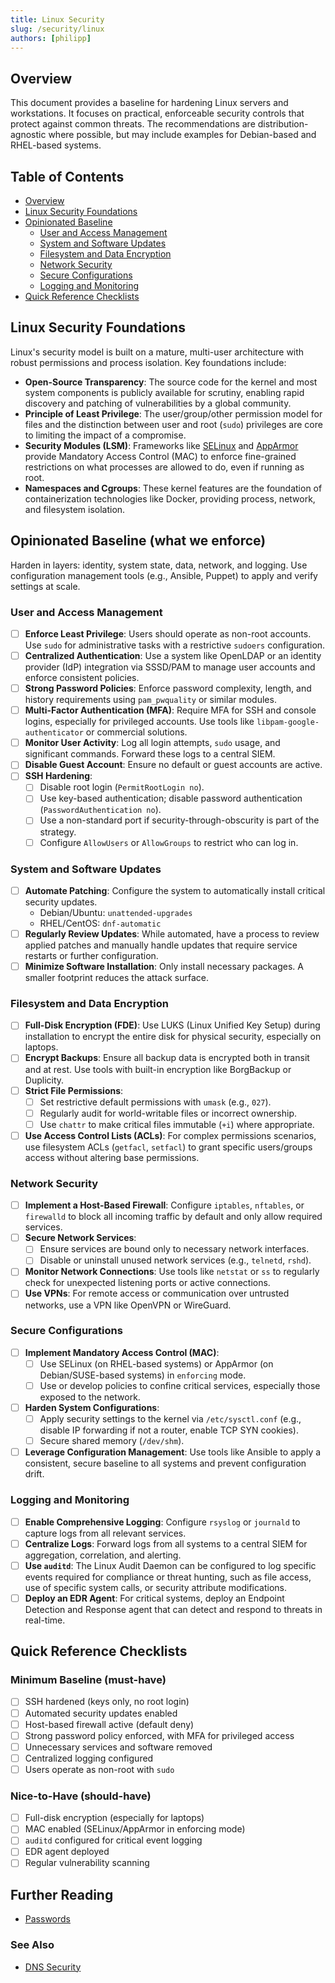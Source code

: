 ```yaml
---
title: Linux Security
slug: /security/linux
authors: [philipp]
---
```


## Overview

This document provides a baseline for hardening Linux servers and workstations. It focuses on practical, enforceable security controls that protect against common threats. The recommendations are distribution-agnostic where possible, but may include examples for Debian-based and RHEL-based systems.

## Table of Contents

- [Overview](#overview)
- [Linux Security Foundations](#linux-security-foundations)
- [Opinionated Baseline](#opinionated-baseline-what-we-enforce)
  - [User and Access Management](#user-and-access-management)
  - [System and Software Updates](#system-and-software-updates)
  - [Filesystem and Data Encryption](#filesystem-and-data-encryption)
  - [Network Security](#network-security)
  - [Secure Configurations](#secure-configurations)
  - [Logging and Monitoring](#logging-and-monitoring)
- [Quick Reference Checklists](#quick-reference-checklists)

## Linux Security Foundations

Linux's security model is built on a mature, multi-user architecture with robust permissions and process isolation. Key foundations include:
- **Open-Source Transparency**: The source code for the kernel and most system components is publicly available for scrutiny, enabling rapid discovery and patching of vulnerabilities by a global community.
- **Principle of Least Privilege**: The user/group/other permission model for files and the distinction between user and root (`sudo`) privileges are core to limiting the impact of a compromise.
- **Security Modules (LSM)**: Frameworks like [SELinux](https://en.wikipedia.org/wiki/Security-Enhanced_Linux) and [AppArmor](https://en.wikipedia.org/wiki/AppArmor) provide Mandatory Access Control (MAC) to enforce fine-grained restrictions on what processes are allowed to do, even if running as root.
- **Namespaces and Cgroups**: These kernel features are the foundation of containerization technologies like Docker, providing process, network, and filesystem isolation.

## Opinionated Baseline (what we enforce)

Harden in layers: identity, system state, data, network, and logging. Use configuration management tools (e.g., Ansible, Puppet) to apply and verify settings at scale.

### User and Access Management

- [ ] **Enforce Least Privilege**: Users should operate as non-root accounts. Use `sudo` for administrative tasks with a restrictive `sudoers` configuration.
- [ ] **Centralized Authentication**: Use a system like OpenLDAP or an identity provider (IdP) integration via SSSD/PAM to manage user accounts and enforce consistent policies.
- [ ] **Strong Password Policies**: Enforce password complexity, length, and history requirements using `pam_pwquality` or similar modules.
- [ ] **Multi-Factor Authentication (MFA)**: Require MFA for SSH and console logins, especially for privileged accounts. Use tools like `libpam-google-authenticator` or commercial solutions.
- [ ] **Monitor User Activity**: Log all login attempts, `sudo` usage, and significant commands. Forward these logs to a central SIEM.
- [ ] **Disable Guest Account**: Ensure no default or guest accounts are active.
- [ ] **SSH Hardening**:
  - [ ] Disable root login (`PermitRootLogin no`).
  - [ ] Use key-based authentication; disable password authentication (`PasswordAuthentication no`).
  - [ ] Use a non-standard port if security-through-obscurity is part of the strategy.
  - [ ] Configure `AllowUsers` or `AllowGroups` to restrict who can log in.

### System and Software Updates

- [ ] **Automate Patching**: Configure the system to automatically install critical security updates.
  - Debian/Ubuntu: `unattended-upgrades`
  - RHEL/CentOS: `dnf-automatic`
- [ ] **Regularly Review Updates**: While automated, have a process to review applied patches and manually handle updates that require service restarts or further configuration.
- [ ] **Minimize Software Installation**: Only install necessary packages. A smaller footprint reduces the attack surface.

### Filesystem and Data Encryption

- [ ] **Full-Disk Encryption (FDE)**: Use LUKS (Linux Unified Key Setup) during installation to encrypt the entire disk for physical security, especially on laptops.
- [ ] **Encrypt Backups**: Ensure all backup data is encrypted both in transit and at rest. Use tools with built-in encryption like BorgBackup or Duplicity.
- [ ] **Strict File Permissions**:
  - [ ] Set restrictive default permissions with `umask` (e.g., `027`).
  - [ ] Regularly audit for world-writable files or incorrect ownership.
  - [ ] Use `chattr` to make critical files immutable (`+i`) where appropriate.
- [ ] **Use Access Control Lists (ACLs)**: For complex permissions scenarios, use filesystem ACLs (`getfacl`, `setfacl`) to grant specific users/groups access without altering base permissions.

### Network Security

- [ ] **Implement a Host-Based Firewall**: Configure `iptables`, `nftables`, or `firewalld` to block all incoming traffic by default and only allow required services.
- [ ] **Secure Network Services**:
  - [ ] Ensure services are bound only to necessary network interfaces.
  - [ ] Disable or uninstall unused network services (e.g., `telnetd`, `rshd`).
- [ ] **Monitor Network Connections**: Use tools like `netstat` or `ss` to regularly check for unexpected listening ports or active connections.
- [ ] **Use VPNs**: For remote access or communication over untrusted networks, use a VPN like OpenVPN or WireGuard.

### Secure Configurations

- [ ] **Implement Mandatory Access Control (MAC)**:
  - [ ] Use SELinux (on RHEL-based systems) or AppArmor (on Debian/SUSE-based systems) in `enforcing` mode.
  - [ ] Use or develop policies to confine critical services, especially those exposed to the network.
- [ ] **Harden System Configurations**:
  - [ ] Apply security settings to the kernel via `/etc/sysctl.conf` (e.g., disable IP forwarding if not a router, enable TCP SYN cookies).
  - [ ] Secure shared memory (`/dev/shm`).
- [ ] **Leverage Configuration Management**: Use tools like Ansible to apply a consistent, secure baseline to all systems and prevent configuration drift.

### Logging and Monitoring

- [ ] **Enable Comprehensive Logging**: Configure `rsyslog` or `journald` to capture logs from all relevant services.
- [ ] **Centralize Logs**: Forward logs from all systems to a central SIEM for aggregation, correlation, and alerting.
- [ ] **Use `auditd`**: The Linux Audit Daemon can be configured to log specific events required for compliance or threat hunting, such as file access, use of specific system calls, or security attribute modifications.
- [ ] **Deploy an EDR Agent**: For critical systems, deploy an Endpoint Detection and Response agent that can detect and respond to threats in real-time.

## Quick Reference Checklists

### Minimum Baseline (must-have)

- [ ] SSH hardened (keys only, no root login)
- [ ] Automated security updates enabled
- [ ] Host-based firewall active (default deny)
- [ ] Strong password policy enforced, with MFA for privileged access
- [ ] Unnecessary services and software removed
- [ ] Centralized logging configured
- [ ] Users operate as non-root with `sudo`

### Nice-to-Have (should-have)

- [ ] Full-disk encryption (especially for laptops)
- [ ] MAC enabled (SELinux/AppArmor in enforcing mode)
- [ ] `auditd` configured for critical event logging
- [ ] EDR agent deployed
- [ ] Regular vulnerability scanning

## Further Reading

- [Passwords](./passwords.md)

### See Also

- [DNS Security](./dns.md)
